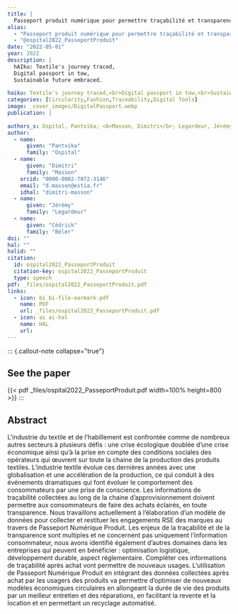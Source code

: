 ```yaml
---
title: |
  Passeport produit numérique pour permettre traçabilité et transparence dans la supply chain textile et tout au long du cycle de vie d'un produit
alias:
  - "Passeport produit numérique pour permettre traçabilité et transparence dans la supply chain textile et tout au long du cycle de vie d'un produit"
  - "@ospital2022_PasseportProduit"
date: "2022-05-01"
year: 2022
description: |
  hAIku: Textile's journey traced,
  Digital passport in tow,
  Sustainable future embraced.
  
haiku: Textile's journey traced,<br>Digital passport in tow,<br>Sustainable future embraced.<br>
categories: [Circularity,Fashion,Traceability,Digital Tools]
image: _cover_images/DigitalPassport.webp
publication: |
   
authors_s: Ospital, Pantxika; <b>Masson, Dimitri</b>; Legardeur, Jérémy; Béler, Cédrick
author: 
  - name: 
      given: "Pantxika"
      family: "Ospital" 
  - name: 
      given: "Dimitri"
      family: "Masson"
    orcid: "0000-0002-7072-3146" 
    email: "d.masson@estia.fr" 
    idhal: "dimitri-masson" 
  - name: 
      given: "Jérémy"
      family: "Legardeur" 
  - name: 
      given: "Cédrick"
      family: "Béler" 
doi: ""
hal: ""
halid: ""
citation:
  id: ospital2022_PasseportProduit
  citation-key: ospital2022_PasseportProduit
  type: speech
pdf: _files/ospital2022_PasseportProduit.pdf
links:
  - icon: bi bi-file-earmark-pdf
    name: PDF
    url: _files/ospital2022_PasseportProduit.pdf
  - icon: ai ai-hal
    name: HAL
    url: 
---
```



::: {.callout-note collapse="true"}

## See the paper

{{< pdf _files/ospital2022_PasseportProduit.pdf width=100% height=800 >}} 
:::


## Abstract

L'industrie du textile et de l'habillement est confrontée comme de nombreux autres secteurs à plusieurs défis : une crise écologique doublée d’une crise économique ainsi qu’à la prise en compte des conditions sociales des opérateurs qui œuvrent sur toute la chaine de la production des produits textiles. L’industrie textile évolue ces dernières années avec une globalisation et une accélération de la production, ce qui conduit à des événements dramatiques qui font évoluer le comportement des consommateurs par une prise de conscience. Les informations de traçabilité collectées au long de la chaine d’approvisionnement doivent permettre aux consommateurs de faire des achats éclairés, en toute transparence. Nous travaillons actuellement à l’élaboration d’un modèle de données pour collecter et restituer les engagements RSE des marques au travers de Passeport Numérique Produit. Les enjeux de la traçabilité et de la transparence sont multiples et ne concernent pas uniquement l’information consommateur, nous avons identifié également d’autres domaines dans les entreprises qui peuvent en bénéficier : optimisation logistique, développement durable, aspect réglementaire.
Compléter ces informations de traçabilité après achat vont permettre de nouveaux usages. L’utilisation de Passeport Numérique Produit en intégrant des données collectées après achat par les usagers des produits va permettre d’optimiser de nouveaux modèles économiques circulaires en allongeant la durée de vie des produits par un meilleur entretien et des réparations, en facilitant la revente et la location et en permettant un recyclage automatisé.
